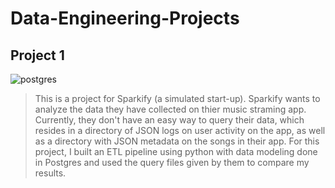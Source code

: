 # Data-Engineering-Projects

## Project 1

![postgres](https://user-images.githubusercontent.com/120444613/222424475-ba0a8229-9cca-4be1-8082-0d9f7604fe69.jpg)

> This is a project for Sparkify (a simulated start-up). 
> Sparkify wants to analyze the data they have collected on thier music straming app. Currently, they don't have an easy way to query their data, which resides in a directory of JSON logs on user activity on the app, as well as a directory with JSON metadata on the songs in their app. For this project, I built an ETL pipeline using python with data modeling done in Postgres and used the query files given by them to compare my results.
